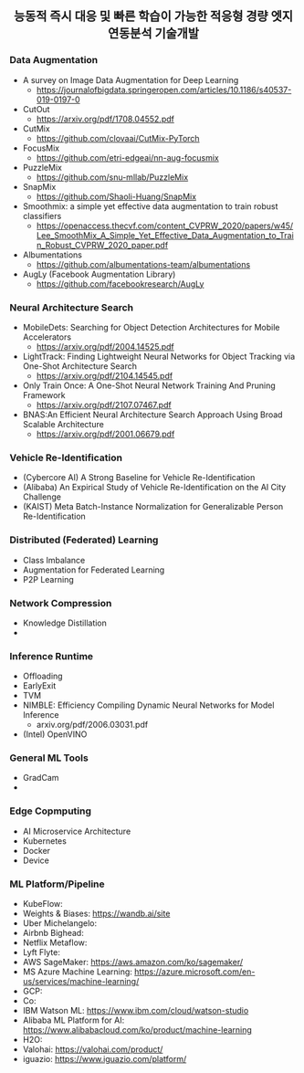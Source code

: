 <center>
<h2> 능동적 즉시 대응 및 빠른 학습이 가능한 적응형 경량 엣지 연동분석 기술개발 </h2>
</center>

### Data Augmentation
- A survey on Image Data Augmentation for Deep Learning
  - https://journalofbigdata.springeropen.com/articles/10.1186/s40537-019-0197-0
- CutOut
  - https://arxiv.org/pdf/1708.04552.pdf
- CutMix
  - https://github.com/clovaai/CutMix-PyTorch
- FocusMix
  - https://github.com/etri-edgeai/nn-aug-focusmix
- PuzzleMix
  - https://github.com/snu-mllab/PuzzleMix
- SnapMix
  - https://github.com/Shaoli-Huang/SnapMix
- Smoothmix: a simple yet effective data augmentation to train robust classifiers
  - https://openaccess.thecvf.com/content_CVPRW_2020/papers/w45/Lee_SmoothMix_A_Simple_Yet_Effective_Data_Augmentation_to_Train_Robust_CVPRW_2020_paper.pdf  
- Albumentations
  - https://github.com/albumentations-team/albumentations
- AugLy (Facebook Augmentation Library)
  - https://github.com/facebookresearch/AugLy

### Neural Architecture Search
- MobileDets: Searching for Object Detection Architectures for Mobile Accelerators
  - https://arxiv.org/pdf/2004.14525.pdf
- LightTrack: Finding Lightweight Neural Networks for Object Tracking via One-Shot Architecture Search
  - https://arxiv.org/pdf/2104.14545.pdf
- Only Train Once: A One-Shot Neural Network Training And Pruning Framework
  - https://arxiv.org/pdf/2107.07467.pdf 
- BNAS:An Efficient Neural Architecture Search Approach Using Broad Scalable Architecture
  - https://arxiv.org/pdf/2001.06679.pdf 

### Vehicle Re-Identification
- (Cybercore AI) A Strong Baseline for Vehicle Re-Identification
- (Alibaba) An Expirical Study of Vehicle Re-Identification on the AI City Challenge
- (KAIST) Meta Batch-Instance Normalization for Generalizable Person Re-Identification

### Distributed (Federated) Learning
- Class Imbalance
- Augmentation for Federated Learning
- P2P Learning 

### Network Compression
- Knowledge Distillation
- 

### Inference Runtime
- Offloading
- EarlyExit
- TVM
- NIMBLE: Efficiency Compiling Dynamic Neural Networks for Model Inference
  - arxiv.org/pdf/2006.03031.pdf
- (Intel) OpenVINO

### General ML Tools
- GradCam
- 

### Edge Copmputing
- AI Microservice Architecture
- Kubernetes
- Docker 
- Device

### ML Platform/Pipeline
- KubeFlow:
- Weights & Biases: https://wandb.ai/site
- Uber Michelangelo:
- Airbnb Bighead:
- Netflix Metaflow:
- Lyft Flyte:
- AWS SageMaker: https://aws.amazon.com/ko/sagemaker/
- MS Azure Machine Learning: https://azure.microsoft.com/en-us/services/machine-learning/
- GCP:
- Co:
- IBM Watson ML: https://www.ibm.com/cloud/watson-studio
- Alibaba ML Platform for AI: https://www.alibabacloud.com/ko/product/machine-learning
- H2O: 
- Valohai: https://valohai.com/product/
- iguazio: https://www.iguazio.com/platform/
